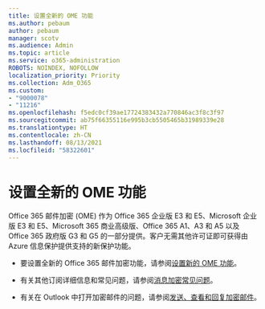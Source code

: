 ```yaml
---
title: 设置全新的 OME 功能
ms.author: pebaum
author: pebaum
manager: scotv
ms.audience: Admin
ms.topic: article
ms.service: o365-administration
ROBOTS: NOINDEX, NOFOLLOW
localization_priority: Priority
ms.collection: Adm_O365
ms.custom:
- "9000078"
- "11216"
ms.openlocfilehash: f5edc0cf39ae17724383432a770846ac3f8c3f97
ms.sourcegitcommit: ab75f66355116e995b3cb5505465b31989339e28
ms.translationtype: HT
ms.contentlocale: zh-CN
ms.lasthandoff: 08/13/2021
ms.locfileid: "58322601"
---
```

# <a name="set-up-new-ome-capabilities"></a>设置全新的 OME 功能

Office 365 邮件加密 (OME) 作为 Office 365 企业版 E3 和 E5、Microsoft 企业版 E3 和 E5、Microsoft 365 商业高级版、Office 365 A1、A3 和 A5 以及 Office 365 政府版 G3 和 G5 的一部分提供。客户无需其他许可证即可获得由 Azure 信息保护提供支持的新保护功能。 

- 要设置全新的 Office 365 邮件加密功能，请参阅[设置新的 OME 功能](https://docs.microsoft.com/microsoft-365/compliance/set-up-new-message-encryption-capabilities)。

- 有关其他订阅详细信息和常见问题，请参阅[消息加密常见问题](https://docs.microsoft.com/microsoft-365/compliance/ome-faq#what-subscriptions-do-i-need-to-use-the-new-ome-capabilities-)。

- 有关在 Outlook 中打开加密邮件的问题，请参阅[发送、查看和回复加密邮件](https://support.microsoft.com/en-us/topic/send-view-and-reply-to-encrypted-messages-in-outlook-for-pc-eaa43495-9bbb-4fca-922a-df90dee51980?ui=en-us&rs=en-us&ad=us)。